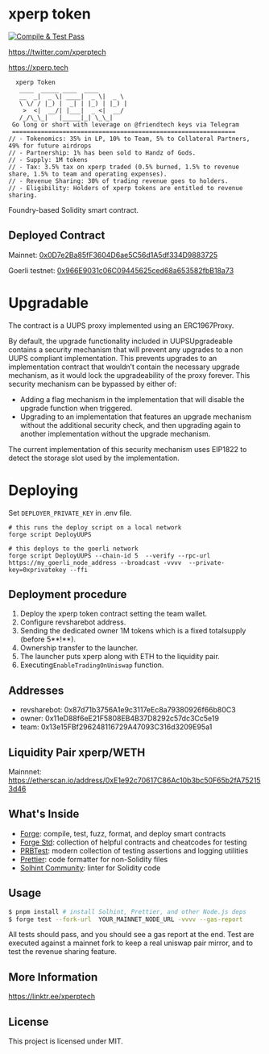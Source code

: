 # xperp token

[![Compile & Test Pass](https://github.com/x-perp/xperp/actions/workflows/ci.yml/badge.svg)](https://github.com/x-perp/xperp/actions/workflows/ci.yml)

https://twitter.com/xperptech

https://xperp.tech

```shell
  xperp Token
   ____  _____ ____  ____
   __  _|  _ \| ____|  _ \|  _ \
   \ \/ / |_) |  _| | |_) | |_) |
    >  <|  __/| |___|  _ <|  __/
   /_/\_\_|   |_____|_| \_\_|
 Go long or short with leverage on @friendtech keys via Telegram
 ==============================================================
// - Tokenomics: 35% in LP, 10% to Team, 5% to Collateral Partners, 49% for future airdrops
// - Partnership: 1% has been sold to Handz of Gods.
// - Supply: 1M tokens
// - Tax: 3.5% tax on xperp traded (0.5% burned, 1.5% to revenue share, 1.5% to team and operating expenses).
// - Revenue Sharing: 30% of trading revenue goes to holders.
// - Eligibility: Holders of xperp tokens are entitled to revenue sharing.
```

Foundry-based Solidity smart contract.

## Deployed Contract

Mainnet:
[0x0D7e2Ba85fF3604D6ae5C56d1A5df334D9883725](https://etherscan.io/address/0x0D7e2Ba85fF3604D6ae5C56d1A5df334D9883725)

Goerli testnet:
[0x966E9031c06C09445625ced68a653582fbB18a73](https://goerli.etherscan.io/address/0x966E9031c06C09445625ced68a653582fbB18a73)

# Upgradable

The contract is a UUPS proxy implemented using an ERC1967Proxy.

By default, the upgrade functionality included in UUPSUpgradeable contains a security mechanism that will prevent any
upgrades to a non UUPS compliant implementation. This prevents upgrades to an implementation contract that wouldn’t
contain the necessary upgrade mechanism, as it would lock the upgradeability of the proxy forever. This security
mechanism can be bypassed by either of:

- Adding a flag mechanism in the implementation that will disable the upgrade function when triggered.
- Upgrading to an implementation that features an upgrade mechanism without the additional security check, and then
  upgrading again to another implementation without the upgrade mechanism.

The current implementation of this security mechanism uses EIP1822 to detect the storage slot used by the
implementation.

# Deploying

Set `DEPLOYER_PRIVATE_KEY` in .env file.
```shell
# this runs the deploy script on a local network
forge script DeployUUPS
```

```shell
# this deploys to the goerli network
forge script DeployUUPS --chain-id 5  --verify --rpc-url https://my_goerli_node_address --broadcast -vvvv  --private-key=0xprivatekey --ffi
```

## Deployment procedure

1. Deploy the xperp token contract setting the team wallet.
2. Configure revsharebot address.
3. Sending the dedicated owner 1M tokens which is a fixed totalsupply (before 5**!**).
4. Ownership transfer to the launcher.
5. The launcher puts xperp along with ETH to the liquidity pair.
6. Executing`EnableTradingOnUniswap` function.

## Addresses

- revsharebot: 0x87d71b3756A1e9c3117eEc8a79380926f66b80C3
- owner: 0x11eD88f6eE21F5808EB4B37D8292c57dc3Cc5e19
- team: 0x13e15FBf296248116729A47093C316d3209E95a1

## Liquidity Pair xperp/WETH

Mainnnet:
https://etherscan.io/address/0xE1e92c70617C86Ac10b3bc50F65b2fA752153d46

## What's Inside

- [Forge](https://github.com/foundry-rs/foundry/blob/master/forge): compile, test, fuzz, format, and deploy smart
  contracts
- [Forge Std](https://github.com/foundry-rs/forge-std): collection of helpful contracts and cheatcodes for testing
- [PRBTest](https://github.com/PaulRBerg/prb-test): modern collection of testing assertions and logging utilities
- [Prettier](https://github.com/prettier/prettier): code formatter for non-Solidity files
- [Solhint Community](https://github.com/solhint-community/solhint-community): linter for Solidity code

## Usage

```sh
$ pnpm install # install Solhint, Prettier, and other Node.js deps
$ forge test --fork-url  YOUR_MAINNET_NODE_URL -vvvv --gas-report
```

All tests should pass, and you should see a gas report at the end.
Test are executed against a mainnet fork to keep a real uniswap pair mirror, and to test the revenue sharing feature.

## More Information

https://linktr.ee/xperptech

## License

This project is licensed under MIT.
